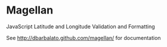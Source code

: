 Magellan
========

JavaScript Latitude and Longitude Validation and Formatting

See http://dbarbalato.github.com/magellan/ for documentation
